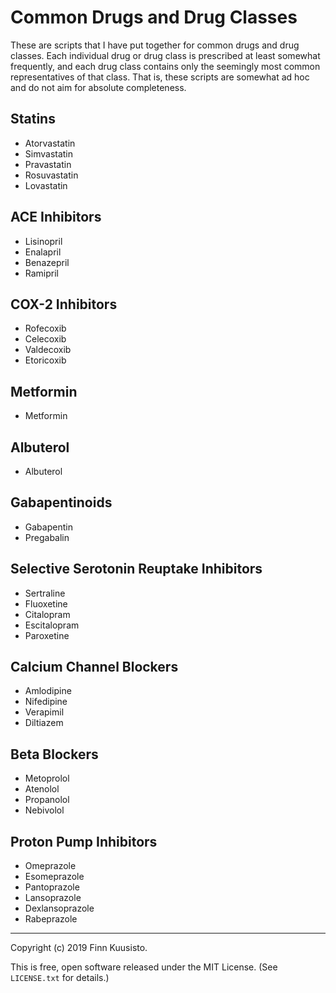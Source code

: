 Common Drugs and Drug Classes
=============================

These are scripts that I have put together for common drugs and
drug classes. Each individual drug or drug class is prescribed at
least somewhat frequently, and each drug class contains only the
seemingly most common representatives of that class. That is, these
scripts are somewhat ad hoc and do not aim for absolute completeness.


Statins
-------

- Atorvastatin
- Simvastatin
- Pravastatin
- Rosuvastatin
- Lovastatin


ACE Inhibitors
--------------

- Lisinopril
- Enalapril
- Benazepril
- Ramipril


COX-2 Inhibitors
----------------

- Rofecoxib
- Celecoxib
- Valdecoxib
- Etoricoxib


Metformin
---------

- Metformin


Albuterol
---------

- Albuterol


Gabapentinoids
--------------

- Gabapentin
- Pregabalin


Selective Serotonin Reuptake Inhibitors
---------------------------------------

- Sertraline
- Fluoxetine
- Citalopram
- Escitalopram
- Paroxetine


Calcium Channel Blockers
------------------------

- Amlodipine
- Nifedipine
- Verapimil
- Diltiazem


Beta Blockers
-------------

- Metoprolol
- Atenolol
- Propanolol
- Nebivolol


Proton Pump Inhibitors
----------------------

- Omeprazole
- Esomeprazole
- Pantoprazole
- Lansoprazole
- Dexlansoprazole
- Rabeprazole

-----

Copyright (c) 2019 Finn Kuusisto.

This is free, open software released under the MIT License.  (See
`LICENSE.txt` for details.)
